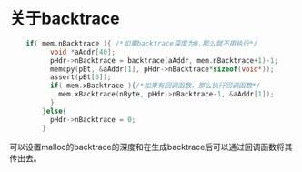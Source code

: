 # 关于backtrace
```c
	if( mem.nBacktrace ){ /*如果backtrace深度为0.那么就不用执行*/
	      void *aAddr[40];
	      pHdr->nBacktrace = backtrace(aAddr, mem.nBacktrace+1)-1;
	      memcpy(pBt, &aAddr[1], pHdr->nBacktrace*sizeof(void*));
	      assert(pBt[0]);
	      if( mem.xBacktrace ){/*如果有回调函数，那么执行回调函数*/
	        mem.xBacktrace(nByte, pHdr->nBacktrace-1, &aAddr[1]);
	      }
	    }else{
	      pHdr->nBacktrace = 0;
	    }
```
可以设置malloc的backtrace的深度和在生成backtrace后可以通过回调函数将其传出去。
